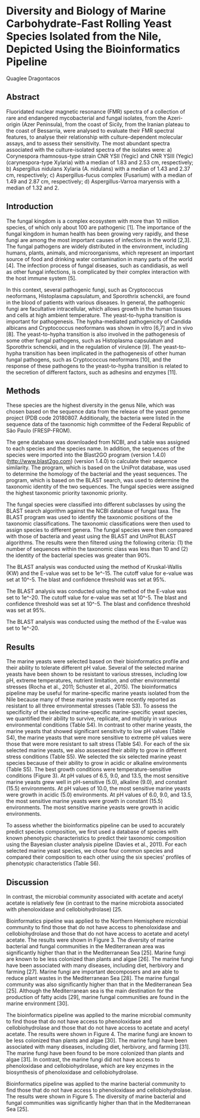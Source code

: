 # Diversity and Biology of Marine Carbohydrate-Fast Rolling Yeast Species Isolated from the Nile, Depicted Using the Bioinformatics Pipeline
Quaglee Dragontacos


## Abstract
Fluoridated nuclear magnetic resonance (FMR) spectra of a collection of rare and endangered mycobacterial and fungal isolates, from the Azeri-origin (Azer Peninsula), from the coast of Sicily, from the Iranian plateau to the coast of Bessarria, were analysed to evaluate their FMR spectral features, to analyse their relationship with culture-dependent molecular assays, and to assess their sensitivity. The most abundant spectra associated with the culture-isolated spectra of the isolates were: a) Corynespora rhamnosus-type strain CNR YSII (Yegic) and CNR YSIII (Yegic) (carynespora-type Xylaria) with a median of 1.83 and 2.53 cm, respectively; b) Aspergillus nidulans Xylaria (A. nidulans) with a median of 1.43 and 2.37 cm, respectively; c) Aspergillus-fucus complex (Fusarium) with a median of 1.49 and 2.87 cm, respectively; d) Aspergillus-Varroa maryensis with a median of 1.32 and 2.


## Introduction
The fungal kingdom is a complex ecosystem with more than 10 million species, of which only about 100 are pathogenic [1]. The importance of the fungal kingdom in human health has been growing very rapidly, and these fungi are among the most important causes of infections in the world [2,3]. The fungal pathogens are widely distributed in the environment, including humans, plants, animals, and microorganisms, which represent an important source of food and drinking water contamination in many parts of the world [4]. The infection process of fungal diseases, such as candidiasis, as well as other fungal infections, is complicated by their complex interaction with the host immune system [5].

In this context, several pathogenic fungi, such as Cryptococcus neoformans, Histoplasma capsulatum, and Sporothrix schenckii, are found in the blood of patients with various diseases. In general, the pathogenic fungi are facultative intracellular, which allows growth in the human tissues and cells at high ambient temperature. The yeast-to-hypha transition is important for pathogenesis. The hypha-mediated pathogenicity of Candida albicans and Cryptococcus neoformans was shown in vitro [6,7] and in vivo [8]. The yeast-to-hypha transition is also involved in the pathogenesis of some other fungal pathogens, such as Histoplasma capsulatum and Sporothrix schenckii, and in the regulation of virulence [9]. The yeast-to-hypha transition has been implicated in the pathogenesis of other human fungal pathogens, such as Cryptococcus neoformans [10], and the response of these pathogens to the yeast-to-hypha transition is related to the secretion of different factors, such as adhesins and enzymes [11].


## Methods
These species are the highest diversity in the genus Nile, which was chosen based on the sequence data from the release of the yeast genome project (PDB code 20180807. Additionally, the bacteria were listed in the sequence data of the taxonomic high committee of the Federal Republic of São Paulo (FRESP-FROM).

The gene database was downloaded from NCBI, and a table was assigned to each species and the species name. In addition, the sequences of the species were imported into the Blast2GO program (version 1.4.0) (http://www.blast2go.com) (version 1.4.0) to calculate their sequence similarity. The program, which is based on the UniProt database, was used to determine the homology of the bacterial and the yeast sequences. The program, which is based on the BLAST search, was used to determine the taxonomic identity of the two sequences. The fungal species were assigned the highest taxonomic priority taxonomic priority.

The fungal species were classified into different subclasses by using the BLAST search algorithm against the NCBI database of fungal taxa. The BLAST program was used to identify the taxonomic positions of the taxonomic classifications. The taxonomic classifications were then used to assign species to different genera. The fungal species were then compared with those of bacteria and yeast using the BLAST and UniProt BLAST algorithms. The results were then filtered using the following criteria: (1) the number of sequences within the taxonomic class was less than 10 and (2) the identity of the bacterial species was greater than 90%.

The BLAST analysis was conducted using the method of Kruskal-Wallis (KW) and the E-value was set to be 1e^-15. The cutoff value for e-value was set at 10^-5. The blast and confidence threshold was set at 95%.

The BLAST analysis was conducted using the method of the E-value was set to 1e^-20. The cutoff value for e-value was set at 10^-5. The blast and confidence threshold was set at 10^-5. The blast and confidence threshold was set at 95%.

The BLAST analysis was conducted using the method of the E-value was set to 1e^-20.


## Results
The marine yeasts were selected based on their bioinformatics profile and their ability to tolerate different pH value. Several of the selected marine yeasts have been shown to be resistant to various stresses, including low pH, extreme temperatures, nutrient limitation, and other environmental stresses (Rocha et al., 2011; Schuster et al., 2015). The bioinformatics pipeline may be useful for marine-specific marine yeasts isolated from the Nile because many of these marine yeasts were recently reported as resistant to all three environmental stresses (Table S3). To assess the specificity of the selected marine-specific marine-specific yeast species, we quantified their ability to survive, replicate, and multiply in various environmental conditions (Table S4). In contrast to other marine yeasts, the marine yeasts that showed significant sensitivity to low pH values (Table S4), the marine yeasts that were more sensitive to extreme pH values were those that were more resistant to salt stress (Table S4). For each of the six selected marine yeasts, we also assessed their ability to grow in different stress conditions (Table S5). We selected the six selected marine yeast species because of their ability to grow in acidic or alkaline environments (Table S5). The best growth conditions were temperature-sensitive conditions (Figure 3). At pH values of 6.5, 9.0, and 13.5, the most sensitive marine yeasts grew well in pH-sensitive (5.0), alkaline (9.0), and constant (15.5) environments. At pH values of 10.0, the most sensitive marine yeasts were growth in acidic (5.0) environments. At pH values of 6.0, 9.0, and 13.5, the most sensitive marine yeasts were growth in constant (15.5) environments. The most sensitive marine yeasts were growth in acidic environments.

To assess whether the bioinformatics pipeline can be used to accurately predict species composition, we first used a database of species with known phenotypic characteristics to predict their taxonomic composition using the Bayesian cluster analysis pipeline (Davies et al., 2011). For each selected marine yeast species, we chose four common species and compared their composition to each other using the six species' profiles of phenotypic characteristics (Table S6).


## Discussion
In contrast, the microbial community associated with acetate and acetyl acetate is relatively few (in contrast to the marine microbiota associated with phenoloxidase and cellobiohydrolase) [25.

Bioinformatics pipeline was applied to the Northern Hemisphere microbial community to find those that do not have access to phenoloxidase and cellobiohydrolase and those that do not have access to acetate and acetyl acetate. The results were shown in Figure 3. The diversity of marine bacterial and fungal communities in the Mediterranean area was significantly higher than that in the Mediterranean Sea [25]. Marine fungi are known to be less colonized than plants and algae [26]. The marine fungi have been associated with many diseases, including diet, herbivory and farming [27]. Marine fungi are important decomposers and are able to reduce plant wastes in the Mediterranean Sea [28]. The marine fungal community was also significantly higher than that in the Mediterranean Sea [25]. Although the Mediterranean sea is the main destination for the production of fatty acids [29], marine fungal communities are found in the marine environment [30].

The bioinformatics pipeline was applied to the marine microbial community to find those that do not have access to phenoloxidase and cellobiohydrolase and those that do not have access to acetate and acetyl acetate. The results were shown in Figure 4. The marine fungi are known to be less colonized than plants and algae [30]. The marine fungi have been associated with many diseases, including diet, herbivory, and farming [31]. The marine fungi have been found to be more colonized than plants and algae [31]. In contrast, the marine fungi did not have access to phenoloxidase and cellobiohydrolase, which are key enzymes in the biosynthesis of phenoloxidase and cellobiohydrolase.

Bioinformatics pipeline was applied to the marine bacterial community to find those that do not have access to phenoloxidase and cellobiohydrolase. The results were shown in Figure 5. The diversity of marine bacterial and fungal communities was significantly higher than that in the Mediterranean Sea [25].
